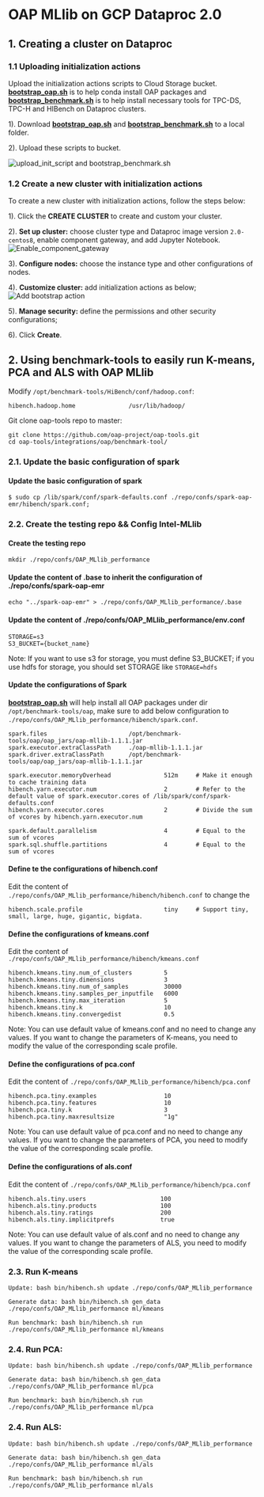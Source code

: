 # OAP MLlib on GCP Dataproc 2.0

## 1. Creating a cluster on Dataproc

### 1.1 Uploading initialization actions

Upload the initialization actions scripts to Cloud Storage bucket. 
**[bootstrap_oap.sh](../integrations/oap/dataproc/bootstrap_oap.sh)** is to help conda install OAP packages and
**[bootstrap_benchmark.sh](../integrations/oap/dataproc/benchmark/bootstrap_benchmark.sh)** is to help install necessary tools for TPC-DS, TPC-H and HIBench on Dataproc clusters.
    
1). Download **[bootstrap_oap.sh](../integrations/oap/dataproc/bootstrap_oap.sh)** and **[bootstrap_benchmark.sh](../integrations/oap/dataproc/benchmark/bootstrap_benchmark.sh)** to a local folder.

2). Upload these scripts to bucket.

![upload_init_script and bootstrap_benchmark.sh](../integrations/oap/dataproc/imgs/upload_scripts_to_bucket.png)


### 1.2 Create a new cluster with initialization actions

To create a new cluster with initialization actions, follow the steps below:

1). Click the  **CREATE CLUSTER** to create and custom your cluster.

2). **Set up cluster:** choose cluster type and Dataproc image version `2.0-centos8`, enable component gateway, and add Jupyter Notebook.
![Enable_component_gateway](../integrations/oap/dataproc/imgs/component_gateway.png)

3). **Configure nodes:** choose the instance type and other configurations of nodes.

4). **Customize cluster:** add initialization actions as below;
![Add bootstrap action](../integrations/oap/dataproc/imgs/add_scripts.png)

5). **Manage security:** define the permissions and other security configurations;

6). Click **Create**. 


## 2. Using benchmark-tools to easily run K-means, PCA and ALS with OAP MLlib

Modify `/opt/benchmark-tools/HiBench/conf/hadoop.conf`:
```
hibench.hadoop.home               /usr/lib/hadoop/
```

Git clone oap-tools repo to master:
 
```
git clone https://github.com/oap-project/oap-tools.git
cd oap-tools/integrations/oap/benchmark-tool/
```

### 2.1. Update the basic configuration of spark

#### Update the basic configuration of spark
```
$ sudo cp /lib/spark/conf/spark-defaults.conf ./repo/confs/spark-oap-emr/hibench/spark.conf;
```

### 2.2. Create the testing repo && Config Intel-MLlib

#### Create the testing repo
```
mkdir ./repo/confs/OAP_MLlib_performance
```
#### Update the content of .base to inherit the configuration of ./repo/confs/spark-oap-emr
```
echo "../spark-oap-emr" > ./repo/confs/OAP_MLlib_performance/.base
```
#### Update the content of ./repo/confs/OAP_MLlib_performance/env.conf
```
STORAGE=s3
S3_BUCKET={bucket_name}
```
Note: If you want to use s3 for storage, you must define S3_BUCKET; if you use hdfs for storage, you should set STORAGE like ```STORAGE=hdfs```

#### Update the configurations of Spark

**[bootstrap_oap.sh](../bootstrap_oap.sh)** will help install all OAP packages under dir `/opt/benchmark-tools/oap`,
make sure to add below configuration to `./repo/confs/OAP_MLlib_performance/hibench/spark.conf`.

```
spark.files                       /opt/benchmark-tools/oap/oap_jars/oap-mllib-1.1.1.jar
spark.executor.extraClassPath     ./oap-mllib-1.1.1.jar
spark.driver.extraClassPath       /opt/benchmark-tools/oap/oap_jars/oap-mllib-1.1.1.jar

spark.executor.memoryOverhead               512m     # Make it enough to cache training data
hibench.yarn.executor.num                   2        # Refer to the default value of spark.executor.cores of /lib/spark/conf/spark-defaults.conf
hibench.yarn.executor.cores                 2        # Divide the sum of vcores by hibench.yarn.executor.num

spark.default.parallelism                   4        # Equal to the sum of vcores
spark.sql.shuffle.partitions                4        # Equal to the sum of vcores
```


#### Define te the configurations of hibench.conf

Edit the content of `./repo/confs/OAP_MLlib_performance/hibench/hibench.conf` to change the 
```
hibench.scale.profile                       tiny     # Support tiny, small, large, huge, gigantic, bigdata.
```

#### Define the configurations of kmeans.conf

Edit the content of `./repo/confs/OAP_MLlib_performance/hibench/kmeans.conf`
```
hibench.kmeans.tiny.num_of_clusters         5
hibench.kmeans.tiny.dimensions              3
hibench.kmeans.tiny.num_of_samples          30000
hibench.kmeans.tiny.samples_per_inputfile   6000
hibench.kmeans.tiny.max_iteration           5
hibench.kmeans.tiny.k                       10
hibench.kmeans.tiny.convergedist            0.5
```
Note: You can use default value of kmeans.conf and no need to change any values. If you want to change the parameters of K-means, you need to modify the value of the corresponding scale profile.

#### Define the configurations of pca.conf

Edit the content of `./repo/confs/OAP_MLlib_performance/hibench/pca.conf`
```
hibench.pca.tiny.examples                   10
hibench.pca.tiny.features                   10
hibench.pca.tiny.k                          3
hibench.pca.tiny.maxresultsize              "1g"
```
Note: You can use default value of pca.conf and no need to change any values. If you want to change the parameters of PCA, you need to modify the value of the corresponding scale profile.

#### Define the configurations of als.conf

Edit the content of `./repo/confs/OAP_MLlib_performance/hibench/pca.conf`
```
hibench.als.tiny.users                     100
hibench.als.tiny.products                  100
hibench.als.tiny.ratings                   200
hibench.als.tiny.implicitprefs	           true
```
Note: You can use default value of als.conf and no need to change any values. If you want to change the parameters of ALS, you need to modify the value of the corresponding scale profile.

### 2.3. Run K-means

```
Update: bash bin/hibench.sh update ./repo/confs/OAP_MLlib_performance   

Generate data: bash bin/hibench.sh gen_data ./repo/confs/OAP_MLlib_performance ml/kmeans

Run benchmark: bash bin/hibench.sh run ./repo/confs/OAP_MLlib_performance ml/kmeans
```

### 2.4. Run PCA:  

```
Update: bash bin/hibench.sh update ./repo/confs/OAP_MLlib_performance   

Generate data: bash bin/hibench.sh gen_data ./repo/confs/OAP_MLlib_performance ml/pca

Run benchmark: bash bin/hibench.sh run ./repo/confs/OAP_MLlib_performance ml/pca
```

### 2.4. Run ALS:  

```
Update: bash bin/hibench.sh update ./repo/confs/OAP_MLlib_performance   

Generate data: bash bin/hibench.sh gen_data ./repo/confs/OAP_MLlib_performance ml/als

Run benchmark: bash bin/hibench.sh run ./repo/confs/OAP_MLlib_performance ml/als
```

